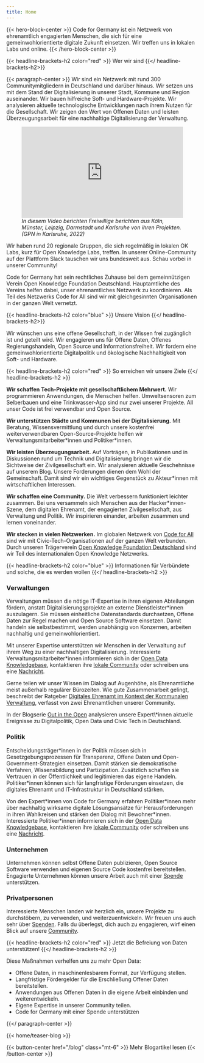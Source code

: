 ```yaml
---
title: Home
---
```

{{< hero-block-center  >}}
Code for Germany ist ein Netzwerk von
ehrenamtlich engagierten Menschen, die sich für eine gemeinwohlorientierte
digitale Zukunft einsetzen. Wir treffen uns in lokalen Labs und
online. 
{{< /hero-block-center  >}}

{{< headline-brackets-h2 color="red" >}} 
Wer wir sind
{{</ headline-brackets-h2>}}

{{< paragraph-center >}}
Wir sind ein Netzwerk mit rund 300 Communitymitgliedern in Deutschland
und darüber hinaus. Wir setzen uns mit dem Stand der Digitalisierung
in unserer Stadt, Kommune und Region auseinander. Wir bauen hilfreiche
Soft- und Hardware-Projekte. Wir analysieren aktuelle technologische
Entwicklungen nach ihrem Nutzen für die Gesellschaft. Wir zeigen
den Wert von Offenen Daten und leisten Überzeugungsarbeit für eine
nachhaltige Digitalisierung der Verwaltung.

<figure>
<iframe 
width="1024" 
height="576" 
style="max-width: 100%; aspect-ratio: 16/9; height: auto"
src="https://media.ccc.de/v/gpn20-79-code-for-germany-open-data-digitales-ehrenamt/oembed" 
frameborder="0" allowfullscreen></iframe>
<figcaption>
 <i>In diesem Video berichten Freiwillige berichten aus Köln, Münster, Leipzig, Darmstadt und Karlsruhe von ihren Projekten. (GPN in Karlsruhe, 2022)</i>
</figcaption>
</figure>

Wir haben rund 20 regionale Gruppen, die sich regelmäßig in lokalen
OK Labs, kurz für Open Knowledge Labs, treffen. In unserer
Online-Community auf der Plattform Slack tauschen wir uns bundesweit
aus. Schau vorbei in unserer Community!

Code for Germany hat sein rechtliches Zuhause bei dem gemeinnützigen
Verein Open Knowledge Foundation Deutschland. Hauptamtliche des
Vereins helfen dabei, unser ehrenamtliches Netzwerk zu koordinieren.
Als Teil des Netzwerks Code for All sind wir mit gleichgesinnten
Organisationen in der ganzen Welt vernetzt.

{{< headline-brackets-h2 color="blue" >}}
Unsere Vision
{{</ headline-brackets-h2>}}

Wir wünschen uns eine offene Gesellschaft, in der Wissen frei zugänglich ist und geteilt wird. Wir engagieren uns für Offene Daten, Offenes Regierungshandeln, Open Source und Informationsfreiheit. Wir fordern eine gemeinwohlorientierte Digitalpolitik und ökologische Nachhaltigkeit von Soft- und Hardware. 

{{< headline-brackets-h2 color="red" >}}
So erreichen wir unsere Ziele
{{</ headline-brackets-h2 >}}

**Wir schaffen Tech-Projekte mit gesellschaftlichem Mehrwert.** Wir
programmieren Anwendungen, die Menschen helfen. Umweltsensoren zum
Selberbauen und eine Trinkwasser-App sind nur zwei unserer Projekte.
All unser Code ist frei verwendbar und Open Source.

**Wir unterstützen Städte und Kommunen bei der Digitalisierung.**
Mit Beratung, Wissensvermittlung und durch unsere kostenfrei
weiterverwendbaren Open-Source-Projekte helfen wir
Verwaltungsmitarbeiter\*innen und Politiker\*innen.

**Wir leisten Überzeugungsarbeit.** Auf Vorträgen, in Publikationen
und in Diskussionen rund um Technik und Digitalisierung bringen wir
die Sichtweise der Zivilgesellschaft ein. Wir analysieren aktuelle
Geschehnisse auf unserem Blog. Unsere Forderungen dienen dem Wohl
der Gemeinschaft. Damit sind wir ein wichtiges Gegenstück zu
Akteur\*innen mit wirtschaftlichen Interessen.

**Wir schaffen eine Community.** Die Welt verbessern funktioniert
leichter zusammen. Bei uns versammeln sich Menschen aus der
Hacker\*innen-Szene, dem digitalen Ehrenamt, der engagierten
Zivilgesellschaft, aus Verwaltung und Politik. Wir inspirieren
einander, arbeiten zusammen und lernen voneinander.

**Wir stecken in vielen Netzwerken.** Im globalen Netzwerk von <a href="https://codeforall.org/">Code
for All</a> sind wir mit Civic-Tech-Organisationen auf der ganzen Welt
verbunden. Durch unseren Trägerverein [Open Knowledge Foundation
Deutschland](https://okfn.de) sind wir Teil des internationalen Open Knowledge
Netzwerks.

{{< headline-brackets-h2 color="blue" >}}
Informationen für Verbündete und solche, die es werden wollen
{{</ headline-brackets-h2 >}}

### Verwaltungen

Verwaltungen müssen die nötige IT-Expertise in ihren eigenen
Abteilungen fördern, anstatt Digitalisierungsprojekte an externe
Dienstleister\*innen auszulagern. Sie müssen einheitliche Datenstandards
durchsetzen, Offene Daten zur Regel machen und Open Source Software
einsetzen. Damit handeln sie selbstbestimmt, werden unabhängig von
Konzernen, arbeiten nachhaltig und gemeinwohlorientiert.

Mit unserer Expertise unterstützen wir Menschen in der Verwaltung
auf ihrem Weg zu einer nachhaltigen Digitalisierung. Interessierte
Verwaltungsmitarbeiter\*innen informieren sich in der [Open Data
Knowledgebase](https://opendata.okfn.de/), kontaktieren ihre 
[lokale Community](/community) oder schreiben
uns eine [Nachricht](mailto:info@codefor.de?subject=Kontakt).

Gerne teilen wir unser Wissen im Dialog auf Augenhöhe, als Ehrenamtliche
meist außerhalb regulärer Bürozeiten. Wie gute Zusammenarbeit
gelingt, beschreibt der Ratgeber [Digitales Ehrenamt im Kontext der
Kommunalen
Verwaltung](https://library.fes.de/pdf-files/bueros/stuttgart/20087-20230313.pdf),
verfasst von zwei Ehrenamtlichen unserer Community.

<div class="landing-callout">
In der Blogserie <a href="/blog">Out in the Open</a> analysieren unsere
Expert\*innen aktuelle Ereignisse zu Digitalpolitik, Open Data und
Civic Tech in Deutschland.
</div>

### Politik

Entscheidungsträger\*innen in der Politik müssen sich in
Gesetzgebungsprozessen für Transparenz, Offene Daten und
Open-Government-Strategien einsetzen. Damit stärken sie demokratische
Verfahren, Wissensbildung und Partizipation. Zusätzlich schaffen
sie Vertrauen in der Öffentlichkeit und legitimieren das eigene
Handeln. Politiker\*innen können sich für langfristige Förderungen
einsetzen, die digitales Ehrenamt und IT-Infrastruktur in Deutschland
stärken.

Von den Expert\*innen von Code for Germany erfahren Politiker\*innen
mehr über nachhaltig wirksame digitale Lösungsansätze für
Herausforderungen in ihren Wahlkreisen und stärken den Dialog mit
Bewohner\*innen. Interessierte Politiker\*innen informieren sich in
der [Open Data Knowledgebase](https://opendata.okfn.de/), kontaktieren ihre
[lokale Community](/community) oder schreiben
uns eine [Nachricht](mailto:info@codefor.de?subject=Kontakt).

### Unternehmen

Unternehmen können selbst Offene Daten publizieren, Open Source
Software verwenden und eigenen Source Code kostenfrei bereitstellen.
Engagierte Unternehmen können unsere Arbeit auch mit
einer [Spende](/sepnden) unterstützen.

### Privatpersonen

Interessierte Menschen landen wir herzlich ein, unsere Projekte zu
durchstöbern, zu verwenden, und weiterzuentwickeln. Wir freuen uns
auch sehr über [Spenden](/spenden). Falls du überlegst, dich auch zu engagieren,
wirf einen Blick auf unsere [Community](/community).

{{< headline-brackets-h2 color="red" >}}
Jetzt die Befreiung von Daten unterstützen!
{{</ headline-brackets-h2 >}}

<div class="landing-callout">
Diese Maßnahmen verhelfen uns zu mehr Open Data:
<ul>
<li> Offene Daten, in maschinenlesbarem Format, zur Verfügung stellen. </li>
<li> Langfristige Fördergelder für die Erschließung Offener Daten bereitstellen. </li>
<li> Anwendungen aus Offenen Daten in die eigene Arbeit einbinden und weiterentwickeln. </li>
<li> Eigene Expertise in unserer Community teilen. </li>
<li> Code for Germany mit einer Spende unterstützen </li>
</ul>
</div>

{{</ paragraph-center >}}

{{< home/teaser-blog >}}

{{< button-center href="/blog" class="mt-6" >}}
Mehr Blogartikel lesen
{{< /button-center >}}
